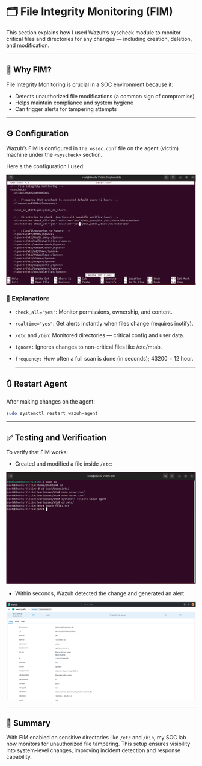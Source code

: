 # 🗂️ File Integrity Monitoring (FIM)

This section explains how I used Wazuh’s syscheck module to monitor critical files and directories for any changes — including creation, deletion, and modification.

---
## 🧠 Why FIM?
File Integrity Monitoring is crucial in a SOC environment because it:
- Detects unauthorized file modifications (a common sign of compromise)
- Helps maintain compliance and system hygiene
- Can trigger alerts for tampering attempts

---
## ⚙️ Configuration
Wazuh’s FIM is configured in `the ossec.conf` file on the agent (victim) machine under the `<syscheck>` section.

Here's the configuration I used:

![Config Fil](images/ConfigFile.png)

### 🧾 Explanation:
- `check_all="yes"`: Monitor permissions, ownership, and content.
- `realtime="yes"`: Get alerts instantly when files change (requires inotify).
- `/etc` and `/bin`: Monitored directories — critical config and user data.
- `ignore:` Ignores changes to non-critical files like /etc/mtab.
- `frequency:` How often a full scan is done (in seconds); 43200 = 12 hour.

  ---
## 🔃 Restart Agent
After making changes on the agent:
```bash
sudo systemctl restart wazuh-agent
```
---
## ✅ Testing and Verification
To verify that FIM works:
- Created and modified a file inside `/etc`:

![Created File](images/CreatedFile.png)


- Within seconds, Wazuh detected the change and generated an alert.

![Created File](images/WazuhAlert.png)

---
## 📝 Summary
With FIM enabled on sensitive directories like `/etc` and `/bin`, my SOC lab now monitors for unauthorized file tampering. This setup ensures visibility into system-level changes, improving incident detection and response capability.
